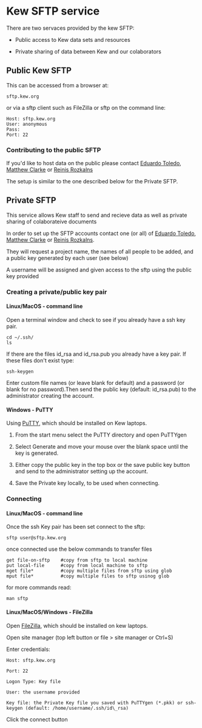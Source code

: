 # Kew SFTP service 

There are two servaces provided by the kew SFTP:

- Public access to Kew data sets and resources

- Private sharing of data between Kew and our colaborators

## Public Kew SFTP

This can be accessed from a browser at:

	sftp.kew.org

or via a sftp client such as FileZilla or sftp on the command line:

	Host: sftp.kew.org
	User: anonymous
	Pass: 
    Port: 22

### Contributing to the public SFTP

If you'd like to host data on the public please contact [Eduardo Toledo](e.toledo@kew.org), [Matthew Clarke](m.clarke@kew.org) or  [Reinis Rozkalns](r.rozkalns@kew.org)

The setup is similar to the one described below for the Private SFTP.

## Private SFTP

This service allows Kew staff to send and recieve data as well as private sharing of colaborateive documents

In order to set up the SFTP accounts contact one (or all) of [Eduardo Toledo](e.toledo@kew.org), [Matthew Clarke](m.clarke@kew.org) or  [Reinis Rozkalns](r.rozkalns@kew.org).

They will request a project name, the names of all people to be added, and a public key generated by each user (see below)

A username will be assigned and given access to the sftp using the public key provided


### Creating a private/public key pair

#### Linux/MacOS - command line

Open a terminal window and check to see if you already have a ssh key pair.

	cd ~/.ssh/
	ls

If there are the files id\_rsa and id\_rsa.pub you already have a key pair. If these files don't exist type:

	ssh-keygen

Enter custom file names (or leave blank for default) and a password (or blank for no password).Then send the public key (default: id\_rsa.pub) to the administrator creating the account.

#### Windows - PuTTY
Using [PuTTY](https://www.chiark.greenend.org.uk/~sgtatham/putty/latest.html), which should be installed on Kew laptops.

1. From the start menu select the PuTTY directory and open PuTTYgen

2. Select Generate and move your mouse over the blank space until the key is generated. 

3. Either copy the public key in the top box or the save public key button and send to the administrator setting up the account.

4. Save the Private key locally, to be used when connecting.


### Connecting

#### Linux/MacOS - command line
Once the ssh Key pair has been set connect to the sftp:

	sftp user@sftp.kew.org

once connected use the below commands to transfer files

	get file-on-sftp	#copy from sftp to local machine
	put local-file 		#copy from local machine to sftp
	mget file*  		#copy multiple files from sftp using glob
	mput file*			#copy multiple files to sftp usinog glob

for more commands read:
	
	man sftp
	
#### Linux/MacOS/Windows - FileZilla
Open [FileZilla](https://filezilla-project.org/download.php?platform=win64), which should be installed on kew laptops.

Open site manager (top left button or file > site manager or Ctrl+S)

Enter credentials:

	Host: sftp.kew.org

	Port: 22

	Logon Type: Key file

	User: the username provided

	Key file: the Private Key file you saved with PuTTYgen (*.pkk) or ssh-keygen (default: /home/username/.ssh/id\_rsa)


Click the connect button


